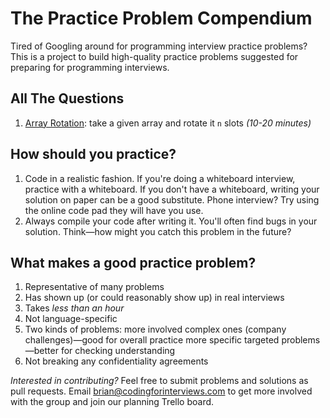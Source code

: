 # The Practice Problem Compendium

Tired of Googling around for programming interview practice problems? This is a project to build high-quality practice problems suggested for preparing for programming interviews.

## All The Questions

1. [Array Rotation](array_rotate): take a given array and rotate it `n` slots *(10-20 minutes)*

## How should you practice?

1. Code in a realistic fashion. If you're doing a whiteboard interview, practice with a whiteboard. If you don't have a whiteboard, writing your solution on paper can be a good substitute. Phone interview? Try using the online code pad they will have you use.
2. Always compile your code after writing it. You'll often find bugs in your solution. Think—how might you catch this problem in the future?

## What makes a good practice problem?

1. Representative of many problems
2. Has shown up (or could reasonably show up) in real interviews
3. Takes *less than an hour*
4. Not language-specific
5. Two kinds of problems:
    more involved complex ones (company challenges)—good for overall practice
    more specific targeted problems—better for checking understanding
6. Not breaking any confidentiality agreements

*Interested in contributing?* Feel free to submit problems and solutions as pull requests. Email brian@codingforinterviews.com to get more involved with the group and join our planning Trello board.
